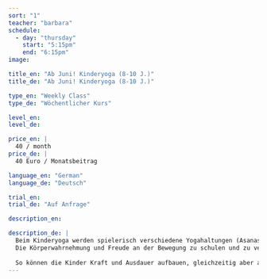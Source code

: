 ```yaml
---
sort: "1"
teacher: "barbara"
schedule:
  - day: "thursday"
    start: "5:15pm"
    end: "6:15pm"
image:

title_en: "Ab Juni! Kinderyoga (8-10 J.)"
title_de: "Ab Juni! Kinderyoga (8-10 J.)"

type_en: "Weekly Class"
type_de: "Wöchentlicher Kurs"

level_en:
level_de:

price_en: |
  40 / month
price_de: |
  40 Euro / Monatsbeitrag  

language_en: "German"
language_de: "Deutsch"

trial_en:
trial_de: "Auf Anfrage"

description_en:

description_de: |
  Beim Kinderyoga werden spielerisch verschiedene Yogahaltungen (Asanas) erlernt und durch Phantasiegeschichten und tänzerische Elemente in einen Bewegungsfluss gebracht.
  Die Körperwahrnehmung und Freude an der Bewegung zu schulen und zu vertiefen steht im Zentrum der Stunden: Durch Bewegungsspiele wird die Aufmerksamkeit für sich selbst und den eigenen Körper, aber auch für die Anderen entwickelt. Einfache Atem- und Konzentrationsübungen sowie Entspannungsmethoden sind ebenfalls Teil der Stunde.
  
  So können die Kinder Kraft und Ausdauer aufbauen, gleichzeitig aber auch loslassen und zur Ruhe kommen.
---
```

